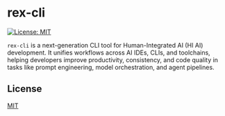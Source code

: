# rex-cli

[![License: MIT](https://img.shields.io/badge/License-MIT-yellow.svg)](./LICENSE)

`rex-cli` is a next-generation CLI tool for Human-Integrated AI (HI AI) development. It unifies workflows across AI IDEs, CLIs, and toolchains, helping developers improve productivity, consistency, and code quality in tasks like prompt engineering, model orchestration, and agent pipelines.

## License
[MIT](./LICENSE)
